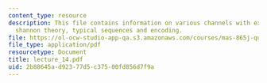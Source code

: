 ```yaml
---
content_type: resource
description: This file contains information on various channels with examples, classical
  shannon theory, typical sequences and encoding.
file: https://ol-ocw-studio-app-qa.s3.amazonaws.com/courses/mas-865j-quantum-information-science-spring-2006/2b88645ad92377d5c37500fd856d7f9a_lecture_14.pdf
file_type: application/pdf
resourcetype: Document
title: lecture_14.pdf
uid: 2b88645a-d923-77d5-c375-00fd856d7f9a
---
```

